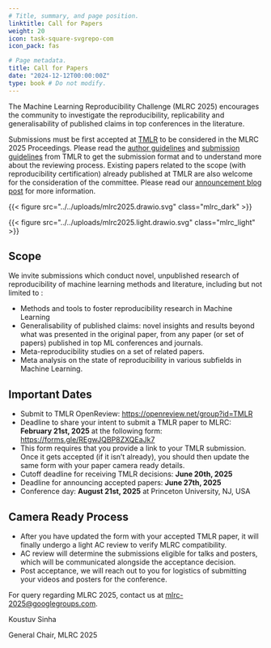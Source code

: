 ```yaml
---
# Title, summary, and page position.
linktitle: Call for Papers
weight: 20
icon: task-square-svgrepo-com
icon_pack: fas

# Page metadata.
title: Call for Papers
date: "2024-12-12T00:00:00Z"
type: book # Do not modify.
---
```


<!-- Call for papers announcement coming soon! -->

The Machine Learning Reproducibility Challenge (MLRC 2025) encourages the
community to investigate the reproducibility, replicability and generalisability
of published claims in top conferences in the literature.

Submissions must be first accepted at [TMLR](https://jmlr.org/tmlr/) to be
considered in the MLRC 2025 Proceedings. Please read the
[author guidelines](https://jmlr.org/tmlr/author-guide.html) and
[submission guidelines](https://jmlr.org/tmlr/editorial-policies.html) from TMLR
to get the submission format and to understand more about the reviewing process.
Existing papers related to the scope (with reproducibility certification)
already published at TMLR are also welcome for the consideration of the
committee. Please read our [announcement blog post](/blog/announcing_mlrc2025/)
for more information.

{{< figure src="../../uploads/mlrc2025.drawio.svg" class="mlrc_dark" >}}

{{< figure src="../../uploads/mlrc2025.light.drawio.svg" class="mlrc_light" >}}

## Scope

We invite submissions which conduct novel, unpublished research of
reproducibility of machine learning methods and literature, including but not
limited to :

- Methods and tools to foster reproducibility research in Machine Learning
- Generalisability of published claims: novel insights and results beyond what
  was presented in the original paper, from any paper (or set of papers)
  published in top ML conferences and journals.
- Meta-reproducibility studies on a set of related papers.
- Meta analysis on the state of reproducibility in various subfields in Machine
  Learning.

## Important Dates

- Submit to TMLR OpenReview: https://openreview.net/group?id=TMLR
- Deadline to share your intent to submit a TMLR paper to MLRC: **February 21st,
  2025** at the following form: https://forms.gle/REgwJQBP8ZXQEaJk7
- This form requires that you provide a link to your TMLR submission. Once it
  gets accepted (if it isn’t already), you should then update the same form with
  your paper camera ready details.
- Cutoff deadline for receiving TMLR decisions: **June 20th, 2025**
- Deadline for announcing accepted papers: **June 27th, 2025**
- Conference day: **August 21st, 2025** at Princeton University, NJ, USA

## Camera Ready Process

- After you have updated the form with your accepted TMLR paper, it will finally
  undergo a light AC review to verify MLRC compatibility.
- AC review will determine the submissions eligible for talks and posters, which
  will be communicated alongside the acceptance decision.
- Post acceptance, we will reach out to you for logistics of submitting your
  videos and posters for the conference.

For query regarding MLRC 2025, contact us at
[mlrc-2025@googlegroups.com](mailto:mlrc-2025@googlegroups.com).

Koustuv Sinha

General Chair, MLRC 2025

<!-- ## Task Scope

We recommend you focus on the central claim of the paper. For example, if a paper introduces a new RL learning algorithm that performs better in sparse-reward environments, verify that you can re-implement the algorithm, run it on the same benchmarks and get results that are close to those in the original paper (exact reproducibility is in most cases very difficult due to minor implementation details). You do not need to reproduce all experiments in your selected paper, but only those that you feel are sufficient for you to verify the validity of the central claim.

If available, the authors’ code can and should be used; authors increasingly release their code and this is increasingly seen as an integral part of the publication process. Just re-running code is not a reproducibility study, and you need to approach any code with critical thinking and verify it does what is described in the paper and that these are sufficient to support the conclusions of the papers. Consider designing and running unit tests on the code to verify it works well and as described. Alternately, the methods presented can also be fully re-implemented according to the description in the paper. This is a higher bar for reproducibility that can take much more time, but may be helpful in detecting anomalies in the code, or shedding light on aspects of the implementation that affect results. In the end, what you choose to do will depend on your resources and how confident you want to be about the central claim of the paper.

Generally, a report should include any information future researchers or practitioners would find useful for reproducing or building upon the chosen paper. The results of any experiments should be included; a “negative result” which doesn’t support the main claims of the original paper is still valuable.

We also strongly encourage you to get in touch with the original authors to seek clarification and make sure your reproducibility report fairly reflects on their research and work with them to improve it.

## Proposed Outcomes

The goal of this challenge is not to criticize papers or the hard work of our fellow researchers. Science is not a competitive sport. Thus, the main objective of this challenge is to enable a mutually beneficial learning experience, while contributing to the research by strengthening the quality of the original paper.

Participants should produce a Reproducibility report, describing the target questions, experimental methodology, implementation details, analysis and discussion of findings, conclusions on reproducibility of the paper. This report should be posted as a contributed review on OpenReview.

The result of the reproducibility study should NOT be a simple Pass / Fail outcome. The goal should be to identify which parts of the contribution can be reproduced, and at what cost in terms of resources (computation, time, people, development effort, communication with the authors).

Participants should expect to engage in dialogue with original paper authors through the OpenReview site. Reproducibility Reports will be published at ReScience journal after peer review through OpenReview. -->
